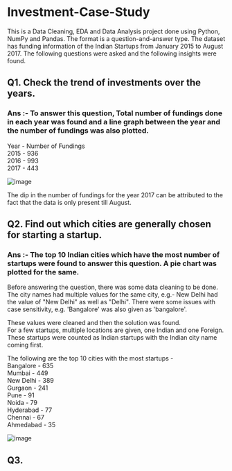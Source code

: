# Investment-Case-Study

This is a Data Cleaning, EDA and Data Analysis project done using Python, NumPy and Pandas. The format is a question-and-answer type.
The dataset has funding information of the Indian Startups from January 2015 to August 2017.
The following questions were asked and the following insights were found. 

## Q1. Check the trend of investments over the years.

### Ans :- To answer this question, Total number of fundings done in each year was found and  a line graph between the year and the number of fundings was also plotted.

Year - Number of Fundings  
2015 - 936  
2016 - 993  
2017 - 443  

![image](https://github.com/AmartyaBansod/Investment-Case-Study/assets/139859241/53efe8c9-50b4-415e-9b8d-74984702cd69)

The dip in the number of fundings for the year 2017 can be attributed to the fact that the data is only present till August. 

## Q2. Find out which cities are generally chosen for starting a startup.

### Ans :- The top 10 Indian cities which have the most number of startups were found to answer this question. A pie chart was plotted for the same.

Before answering the question, there was some data cleaning to be done.  
The city names had multiple values for the same city, e.g.- New Delhi had the value of "New Delhi" as well as "Delhi". There were some issues with case sensitivity, e.g. 'Bangalore' was also given as 'bangalore'.  

These values were cleaned and then the solution was found.   
For a few startups, multiple locations are given, one Indian and one Foreign. These startups were counted as Indian startups with the Indian city name coming first.  

The following are the top 10 cities with the most startups -  
Bangalore - 635  
Mumbai - 449  
New Delhi - 389  
Gurgaon - 241  
Pune - 91  
Noida - 79  
Hyderabad - 77  
Chennai - 67  
Ahmedabad - 35  

![image](https://github.com/AmartyaBansod/Investment-Case-Study/assets/139859241/062c25ba-9094-4064-9c2b-330c3a816071)

## Q3.
